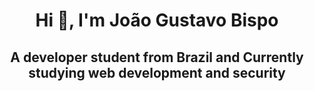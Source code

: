 <h1 align="center">Hi 👋, I'm João Gustavo Bispo</h1>
<h2 align="center">A developer student from Brazil and Currently studying web development and security</h2>
